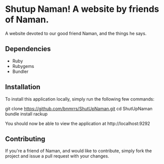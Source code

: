 Shutup Naman! A website by friends of Naman.
============================================
A website devoted to our good friend Naman, and the things he says.

Dependencies
------------
* Ruby
* Rubygems
* Bundler

Installation
------------
To install this application locally, simply run the following few commands:

  git clone https://github.com/bnmrrs/ShutUpNaman.git
  cd ShutUpNaman
  bundle install
  rackup

You should now be able to view the application at http://localhost:9292

Contributing
------------
If you're a friend of Naman, and would like to contribute, simply fork the project and issue a pull request with your changes.
